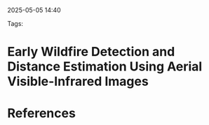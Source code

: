 2025-05-05 14:40


Tags:

# Early Wildfire Detection and Distance Estimation Using Aerial Visible-Infrared Images



# References
